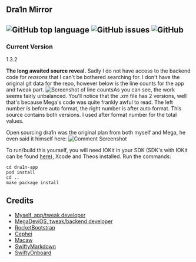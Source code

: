 
## Dra1n Mirror
![GitHub top language](https://img.shields.io/github/languages/top/CharlieWhile13/Dra1nMirror?color=purple)
![GitHub issues](https://img.shields.io/github/issues/CharlieWhile13/Dra1nMirror?color=purple)
![GitHub](https://img.shields.io/github/license/CharlieWhile13/Dra1nMirror?color=purple)
----

### Current Version
1.3.2

  **The long awaited source reveal.** Sadly I do not have access to the backend code for *reasons* that I can't be bothered searching for. I don't have the original git data for the repo, however below is the line counts for the app and tweak part.
  ![Screenshot of line counts](https://cdn.discordapp.com/attachments/778754358673932318/779898408495874058/image0.png)As you can see, the work seems fairly unbalanced. You'll notice that the .xm file has 2 versions, well that's because Mega's code was quite frankly awful to read. The left number is before auto format, the right number is after auto format. This source contains both versions. I used after format number for the total values.

Open sourcing dra1n was the original plan from both myself and Mega, he even said it himself here: ![Comment Screenshot](https://cdn.discordapp.com/attachments/778754358673932318/778773426320048168/image0.png)



To run/build this yourself, you will need IOKit in your SDK (SDK's with IOKit can be found [here](https://github.com/CharlieWhile13/iOS-SDK-With-Passion)), Xcode and Theos installed.
Run the commands:
```
cd dra1n-app
pod install
cd ..
make package install
```

## Credits
- [Myself, app/tweak developer](https://github.com/CharlieWhile13)
- [MegaDeviOS, tweak/backend developer](https://github.com/MegaDevIOS)
- [RocketBootstrap](https://github.com/rpetrich/RocketBootstrap)
- [Cephei](https://github.com/hbang/libcephei)
- [Macaw](https://github.com/exyte/Macaw)
- [SwiftyMarkdown](https://github.com/SimonFairbairn/SwiftyMarkdown)
- [SwiftyOnboard](https://github.com/juanpablofernandez/SwiftyOnboard)
